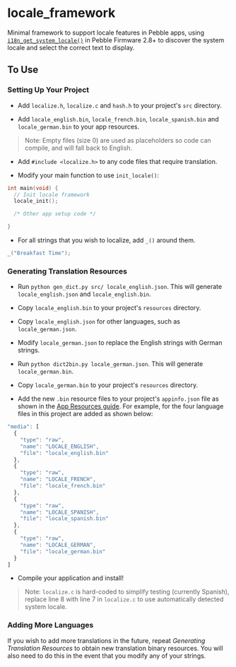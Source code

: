 # locale_framework

Minimal framework to support locale features in Pebble apps, using 
[`i18n_get_system_locale()`](http://developer.getpebble.com/docs/c/group___internationalization.html) 
in Pebble Firmware 2.8+ to discover the system locale and select the correct
text to display.

## To Use

### Setting Up Your Project

* Add `localize.h`, `localize.c` and `hash.h` to your project's `src` directory.  

* Add `locale_english.bin`, `locale_french.bin`, `locale_spanish.bin` and
  `locale_german.bin` to your app resources.

> Note: Empty files (size 0) are used as placeholders so code can compile, and
> will fall back to English.

* Add `#include <localize.h>` to any code files that require translation.

* Modify your main function to use `init_locale()`:

```c
int main(void) {
  // Init locale framework
  locale_init();

  /* Other app setup code */

}
```

* For all strings that you wish to localize, add `_()` around them.

```c
_("Breakfast Time");
```

### Generating Translation Resources

* Run `python gen_dict.py src/ locale_english.json`. This will generate
  `locale_english.json` and `locale_english.bin`.

* Copy `locale_english.bin` to your project's `resources` directory.

* Copy `locale_english.json` for other languages, such as `locale_german.json`.

* Modify `locale_german.json` to replace the English strings with German
  strings.

* Run `python dict2bin.py locale_german.json`. This will generate
  `locale_german.bin`.

* Copy `locale_german.bin` to your project's `resources` directory.

* Add the new `.bin` resource files to your project's `appinfo.json` file as 
  shown in the 
  [App Resources guide](https://developer.getpebble.com/guides/pebble-apps/display-and-animations/resources/#raw-resources). For example, for the four language files in this project are added as shown below:

```js
"media": [
  {
    "type": "raw",
    "name": "LOCALE_ENGLISH",
    "file": "locale_english.bin"
  }, 
  {
    "type": "raw",
    "name": "LOCALE_FRENCH",
    "file": "locale_french.bin"
  }, 
  {
    "type": "raw",
    "name": "LOCALE_SPANISH",
    "file": "locale_spanish.bin"
  }, 
  {
    "type": "raw",
    "name": "LOCALE_GERMAN",
    "file": "locale_german.bin"
  }
]
```

* Compile your application and install!

> Note: `localize.c` is hard-coded to simplify testing (currently Spanish),
> replace line 8 with line 7 in `localize.c` to use automatically detected
> system locale.

### Adding More Languages

If you wish to add more translations in the future, repeat *Generating
Translation Resources* to obtain new translation binary resources. You will also
need to do this in the event that you modify any of your strings.